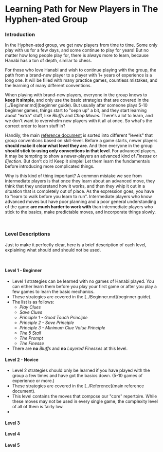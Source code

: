 # Learning Path for New Players in The Hyphen-ated Group

### Introduction

In the Hyphen-ated group, we get new players from time to time. Some only play with us for a few days, and some continue to play for years! But no matter how long people play for, there is always more to learn, because Hanabi has a ton of depth, similar to chess.

For those who love Hanabi and wish to continue playing with the group, the path from a brand-new player to a player with 1+ years of experience is a long one. It will be filled with many practice games, countless mistakes, and the learning of many different conventions.

When playing with brand-new players, everyone in the group knows to **keep it simple**, and only use the basic strategies that are covered in the [../Beginner.md](beginner guide). But usually after someone plays 5-10 beginner games, things start to "oepn up" a bit, and they start learning about "extra" stuff, like *Bluffs* and *Chop Moves*. There's a lot to learn, and we don't want to overwhelm new players with it all at once. So what's the correct order to learn stuff in?

Handily, the main [reference document](../Reference.md) is sorted into different "levels" that group conventions based on skill-level. Before a game starts, newer players **should make it clear what level they are**. And then everyone in the group **should stick to using only conventions in that level**. For advanced players, it may be tempting to show a newer-players an advanced kind of *Finesse* or *Ejection*. But don't do it! Keep it simple! Let them learn the fundamentals before introducing more complicated things.

Why is this kind of thing important? A common mistake we see from intermediate players is that once they learn about an advanced move, they think that they understand how it works, and then they whip it out in a situation that is completely out of place. As the expression goes, you have to "learn to walk before you learn to run". Intermediate players who know advanced moves but have poor planning and a poor general understanding of the game **are much harder to work with** than intermediate players who stick to the basics, make predictable moves, and incorporate things slowly.

<br />

### Level Descriptions

Just to make it perfectly clear, here is a brief description of each level, explaining what should and should not be used.

<br />

#### Level 1 - Beginner

* Level 1 strategies can be learned with no games of Hanabi played. You can either learn them before you play your first game or after you play a few games to learn the basic mechanics.
* These strategies are covered in the [../Beginner.md](beginner guide).
* The list is as follows:
  * *Play Clues*
  * *Save Clues*
  * *Principle 1 - Good Touch Principle*
  * *Principle 2 - Save Principle*
  * *Principle 3 - Minimum Clue Value Principle*
  * *The 5 Stall*
  * *The Prompt*
  * *The Finesse*
* There are **no** *Bluffs* and **no** *Layered Finesses* at this level.

#### Level 2 - Novice

* Level 2 strategies should only be learned if you have played with the group a few times and have got the basics down. (5-10 games of experience or more.)
* These strategies are covered in the [../Reference](main reference document).
* This level contains the moves that compose our "core" repertoire. While these moves may not be used in every single game, the complexity level of all of them is fairly low.
* 

#### Level 3


#### Level 4


#### Level 5

